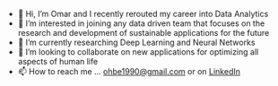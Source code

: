 - 👋 Hi, I’m Omar and I recently rerouted my career into Data Analytics
- 👀 I’m interested in joining any data driven team that focuses on the research and development of sustainable applications for the future
- 🌱 I’m currently researching Deep Learning and Neural Networks
- 💞️ I’m looking to collaborate on new applications for optimizing all aspects of human life
- 📫 How to reach me ... ohbe1990@gmail.com or on [LinkedIn](https://www.linkedin.com/in/omar-bernal-86783820a/)

<!---
oh-be/oh-be is a ✨ special ✨ repository because its `README.md` (this file) appears on your GitHub profile.
You can click the Preview link to take a look at your changes.
--->

